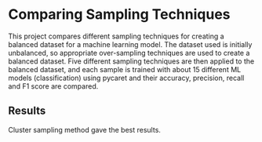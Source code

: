 # Comparing Sampling Techniques 

This project compares different sampling techniques for creating a balanced dataset for a machine learning model. The dataset used is initially unbalanced, so appropriate over-sampling techniques are used to create a balanced dataset. Five different sampling techniques are then applied to the balanced dataset, and each sample is trained with about 15 different ML models (classification) using pycaret and their accuracy, precision, recall and F1 score are compared.

## Results
Cluster sampling method gave the best results.
